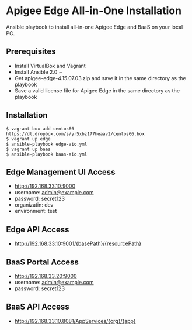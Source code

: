 # Apigee Edge All-in-One Installation

Ansible playbook to install all-in-one Apigee Edge and BaaS on your local PC.

## Prerequisites

- Install VirtualBox and Vagrant
- Install Ansible 2.0 ~
- Get apigee-edge-4.15.07.03.zip and save it in the same directory as the playbook
- Save a valid license file for Apigee Edge in the same directory as the playbook

## Installation

```
$ vagrant box add centos66 https://dl.dropbox.com/s/yr5xbz177heaav2/centos66.box
$ vagrant up edge
$ ansible-playbook edge-aio.yml
$ vagrant up baas
$ ansible-playbook baas-aio.yml
```

## Edge Management UI Access

- http://192.168.33.10:9000
- username: admin@example.com
- password: secret123
- organizatin: dev
- environment: test

## Edge API Access

- http://192.168.33.10:9001/{basePath}/{resourcePath}

## BaaS Portal Access

- http://192.168.33.20:9000
- username: admin@example.com
- password: secret123

## BaaS API Access

- http://192.168.33.10.8081/AppServices/{org}/{app}
